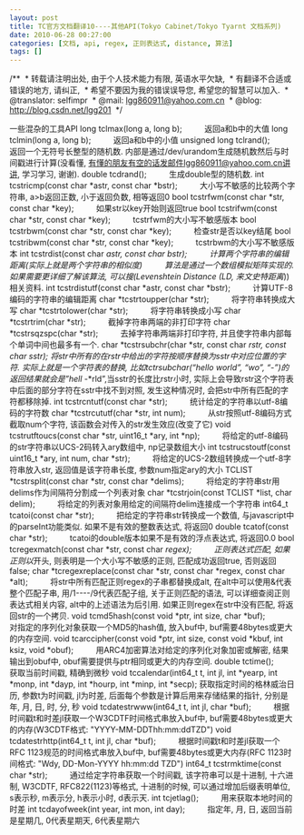 ```yaml
---
layout: post
title: TC官方文档翻译10----其他API(Tokyo Cabinet/Tokyo Tyarnt 文档系列)
date: 2010-06-28 00:27:00
categories: [文档, api, regex, 正则表达式, distance, 算法]
tags: []
---
```

/**
 * 转载请注明出处, 由于个人技术能力有限, 英语水平欠缺,
 * 有翻译不合适或错误的地方, 请纠正,
 * 希望不要因为我的错误误导您, 希望您的智慧可以加入.
 * @translator: selfimpr
 * @mail: lgg860911@yahoo.com.cn
 * @blog: http://blog.csdn.net/lgg201
 */
 

一些混杂的工具API
long tclmax(long a, long b);
         返回a和b中的大值
long tclmin(long a, long b);
         返回a和b中的小值
unsigned long tclrand();
         返回一个无符号长整型的随机数. 内部是通过/dev/urandom生成随机数然后与时间戳进行计算(没看懂, 有懂的朋友有空的话发邮件lgg860911@yahoo.com.cn讲讲, 学习学习, 谢谢).
double tcdrand();
         生成double型的随机数.
int tcstricmp(const char *astr, const char
*bstr);
         大小写不敏感的比较两个字符串, a>b返回正数, 小于返回负数, 相等返回0
bool tcstrfwm(const char *str, const char
*key);
         如果str以key开始则返回true
bool tcstrifwm(const char *str, const char
*key);
         tcstrfwm的大小写不敏感版本
bool tcstrbwm(const char *str, const char
*key);
         检查str是否以key结尾
bool tcstribwm(const char *str, const char
*key);
         tcstrbwm的大小写不敏感版本
int tcstrdist(const char *astr, const char
*bstr);
         计算两个字符串的编辑距离(实际上就是两个字符串的相似度)
         算法是通过一个数组模拟矩阵实现的. 如果需要更详细了解该算法, 可以搜(Levenshtein Distance (LD, 来文史特*距离*))相关资料.
int tcstrdistutf(const char *astr, const
char *bstr);
         计算UTF-8编码的字符串的编辑距离
char *tcstrtoupper(char *str);
         将字符串转换成大写
char *tcstrtolower(char *str);
         将字符串转换成小写
char *tcstrtrim(char *str);
         截掉字符串两端的非打印字符
char *tcstrsqzspc(char *str);
         去掉字符串两端非打印字符, 并且使字符串内部每个单词中间也最多有一个.
char *tcstrsubchr(char *str, const char
*rstr, const char *sstr);
将str中所有的在rstr中给出的字符按顺序替换为sstr中对应位置的字符. 实际上就是一个字符表的替换, 比如tctrsubchar(“hello
world”, “wo”, “-*”)的返回结果就会是”hell* -*rld”,当sstr的长度比rstr小时, 实际上会导致rstr这个字符表中后面的部分字符在sstr中找不到对照, 发生这种情况时, 会把str中所有匹配的字符都移除掉.
int tcstrcntutf(const char *str);
         统计给定的字符串以utf-8编码的字符数
char *tcstrcututf(char *str, int num);
         从str按照utf-8编码方式截取num个字符, 该函数会对传入的str发生效应(改变了它)
void tcstrutftoucs(const char *str, uint16_t
*ary, int *np);
         将给定的utf-8编码的str字符串以UCS-2码转入ary数组中, np记录数组大小
int tcstrucstoutf(const uint16_t *ary, int
num, char *str);
         将给定的UCS-2数组转换成一个utf-8字符串放入str, 返回值是该字符串长度, 参数num指定ary的大小
TCLIST *tcstrsplit(const char *str, const
char *delims);
         将给定的字符串str用delims作为间隔符分割成一个列表对象
char *tcstrjoin(const TCLIST *list, char
delim);
         将给定的列表对象用给定的间隔符delim连接成一个字符串
int64_t tcatoi(const char *str);
         把给定的字符串str转换成一个数值, 与javascript中的parseInt功能类似. 如果不是有效的整数表达式, 将返回0
double tcatof(const char *str);
         tcatoi的double版本如果不是有效的浮点表达式, 将返回0.0
bool tcregexmatch(const char *str, const
char *regex);
         正则表达式匹配, 如果正则以*开头, 则表明是一个大小写不敏感的正则, 匹配成功返回true, 否则返回false;
char *tcregexreplace(const char *str, const
char *regex, const char *alt);
         将str中所有匹配正则regex的子串都替换成alt, 在alt中可以使用&代表整个匹配子串, 用/1----/9代表匹配子组, 关于正则匹配的语法, 可以详细查阅正则表达式相关内容, alt中的上述语法为后引用. 如果正则regex在str中没有匹配, 将返回str的一个拷贝.
void tcmd5hash(const void *ptr, int size,
char *buf);
         对指定的序列化对象获取一个MD5的hash值, 放入buf中, buf需要48bytes或更大的内存空间.
void tcarccipher(const void *ptr, int size,
const void *kbuf, int ksiz, void *obuf);
         用ARC4加密算法对给定的序列化对象加密或解密, 结果输出到obuf中, obuf需要提供与ptr相同或更大的内存空间.
double tctime();
         获取当前时间戳, 精确到微秒
void tccalendar(int64_t t, int jl, int
*yearp, int *monp, int *dayp, int *hourp, int *minp, int *secp);
获取指定时间的格林威治日历, 参数t为时间戳, jl为时差, 后面每个参数是计算后用来存储结果的指针, 分别是年, 月, 日, 时, 分, 秒
void tcdatestrwww(int64_t t, int jl, char
*buf);
         根据时间戳t和时差jl获取一个W3CDTF时间格式串放入buf中, buf需要48bytes或更大的内存(W3CDTF格式: "YYYY-MM-DDThh:mm:ddTZD")
void tcdatestrhttp(int64_t t, int jl, char
*buf);
         根据时间戳t和时差jl获取一个RFC 1123规范的时间格式串放入buf中, buf需要48bytes或更大内存(RFC 1123时间格式: "Wdy,
DD-Mon-YYYY hh:mm:dd TZD")
int64_t tcstrmktime(const char *str);
         通过给定字符串获取一个时间戳, 该字符串可以是十进制, 十六进制, W3CDTF, RFC822(1123)等格式, 十进制的时候, 可以通过增加后缀表明单位, s表示秒, m表示分, h表示小时, d表示天.
int tcjetlag();
         用来获取本地时间的时差
int tcdayofweek(int year, int mon, int
day);
         指定年, 月, 日, 返回当前是星期几, 0代表星期天, 6代表星期六
 
